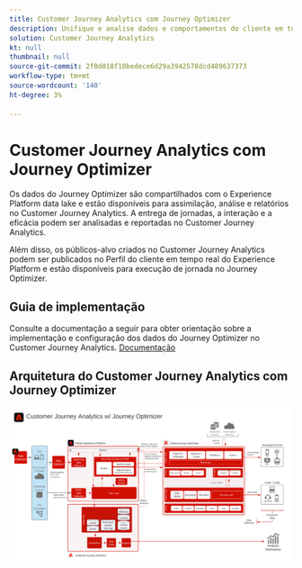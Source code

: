 ```yaml
---
title: Customer Journey Analytics com Journey Optimizer
description: Unifique e analise dados e comportamentos do cliente em toda a jornada do cliente no Customer Journey Analytics, incluindo dados de entrega e interação do Journey Optimizer.
solution: Customer Journey Analytics
kt: null
thumbnail: null
source-git-commit: 2f0d018f10bedece6d29a3942578dcd489637373
workflow-type: tm+mt
source-wordcount: '140'
ht-degree: 3%

---
```


# Customer Journey Analytics com Journey Optimizer

Os dados do Journey Optimizer são compartilhados com o Experience Platform data lake e estão disponíveis para assimilação, análise e relatórios no Customer Journey Analytics. A entrega de jornadas, a interação e a eficácia podem ser analisadas e reportadas no Customer Journey Analytics.

Além disso, os públicos-alvo criados no Customer Journey Analytics podem ser publicados no Perfil do cliente em tempo real do Experience Platform e estão disponíveis para execução de jornada no Journey Optimizer.

## Guia de implementação

Consulte a documentação a seguir para obter orientação sobre a implementação e configuração dos dados do Journey Optimizer no Customer Journey Analytics. [Documentação](https://experienceleague.adobe.com/docs/journey-optimizer/using/reporting/reports/sharing-overview.html)

## Arquitetura do Customer Journey Analytics com Journey Optimizer

![Diagrama da arquitetura](assets/CJA_AJO.svg)
